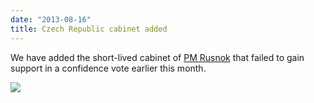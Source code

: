 ```yaml
---
date: "2013-08-16"
title: Czech Republic cabinet added
---
```


We have added the short-lived cabinet of [PM Rusnok](http://dev.parlgov.org/data/cze/cabinet-party/2013-07-10/) that failed to gain support in a confidence vote earlier this month.

![](/images/parliament-scotland.jpg)
